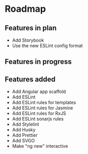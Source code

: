 # Roadmap

## Features in plan

- Add Storybook
- Use the new ESLint config format

## Features in progress

## Features added

- Add Angular app scaffold
- Add ESLint
- Add ESLint rules for templates
- Add ESLint rules for Jasmine
- Add ESLint rules for RxJS
- Add ESLint sonarjs rules
- Add Stylelint
- Add Husky
- Add Prettier
- Add SVGO
- Make "ng new" interactive
